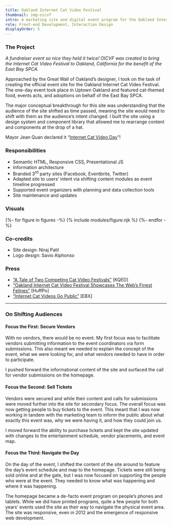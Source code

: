 ```yaml
---
title: Oakland Internet Cat Video Festival
thumbnail: img-oicvf
intro: A marketing site and digital event program for the Oakland Internet Cat Video Festival on behalf of the Great Wall of Oakland and the East Bay SPCA.
role: Front-end Development, Interaction Design
displayOrder: 5
---
```


### The Project

_A fundraiser event so nice they held it twice! OICVF was created to bring the Internet Cat Video Festival to Oakland, California for the benefit of the East Bay SPCA._

Approached by the Great Wall of Oakland’s designer, I took on the task of creating the official event site for the Oakland Internet Cat Video Festival. The one-day event took place in Uptown Oakland and featured cat-themed food, events acts, and adoptions on behalf of the East Bay SPCA.

The major conceptual breakthrough for this site was understanding that the audience of the site shifted as time passed, meaning the site would need to shift with them as the audience’s intent changed. I built the site using a design system and component library that allowed me to rearrange content and components at the drop of a hat.

Mayor Jean Quan declared it &ldquo;[Internet Cat Video Day](https://www.kqed.org/arts/10135685)&rdquo;!

### Responsibilities

- Semantic HTML, Responsive CSS, Presentational JS
- Information architecture
- Branded 3<sup>rd</sup> party sites (Facebook, Eventbrite, Twitter)
- Adapted site to users’ intent via shifting content modules as event timeline progressed
- Supported event organizers with planning and data collection tools
- Site maintenance and updates

### Visuals

<div class="visuals">

{%- for figure in figures -%}
{% include modules/figure.njk %}
{%- endfor -%}

</div>

### Co-credits

- Site design: Niraj Patil
- Logo design: Savio Alphonso

### Press

- [&ldquo;A Tale of Two Competing Cat Video Festivals&rdquo;](https://www.kqed.org/arts/10135685) [KQED]
- [&ldquo;Oakland Internet Cat Video Festival Showcases The Web’s Finest Felines&rdquo;](https://www.huffingtonpost.com/2013/03/28/oakland-internet-cat-video-film-festival_n_2972662.html) [HuffPo]
- [&ldquo;Internet Cat Videos Go Public&rdquo;](https://www.eastbayexpress.com/oakland/internet-cat-videos-go-public/Content?oid=3541423) [EBX]

---

### On Shifting Audiences

#### Focus the First: Secure Vendors

With no vendors, there would be no event. My first focus was to facilitate vendors submitting information to the event coordinators via form submissions. This also meant we needed to explain the concept of the event, what we were looking for, and what vendors needed to have in order to participate.

I pushed forward the informational content of the site and surfaced the call for vendor submissions on the homepage.

#### Focus the Second: Sell Tickets

Vendors were secured and while their content and calls for submissions were moved further into the site for secondary focus. The overall focus was now getting people to buy tickets to the event. This meant that I was now working in tandem with the marketing team to inform the public about what exactly this event was, why we were having it, and how they could join us.

I moved forward the ability to purchase tickets and kept the site updated with changes to the entertainment schedule, vendor placements, and event map.

#### Focus the Third: Navigate the Day

On the day of the event, I shifted the content of the site around to feature the day’s event schedule and map to the homepage. Tickets were still being sold online and at the gate, but I was now focused on supporting the people who were at the event. They needed to know what was happening and where it was happening.

The homepage became a de-facto event program on people’s phones and tablets. While we did have printed programs, quite a few people for both years’ events used the site as their way to navigate the physical event area. The site was responsive, even in 2012 and the emergence of responsive web development.
